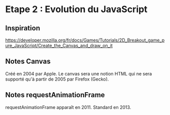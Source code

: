 # Etape 2 : Evolution du JavaScript

## Inspiration

<https://developer.mozilla.org/fr/docs/Games/Tutorials/2D_Breakout_game_pure_JavaScript/Create_the_Canvas_and_draw_on_it>

## Notes Canvas

Créé en 2004 par Apple.
Le canvas sera une notion HTML qui ne sera supporté qu'à partir de 2005 par Firefox (Gecko).

## Notes requestAnimationFrame

requestAnimationFrame apparaît en 2011. Standard en 2013.
